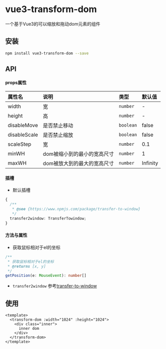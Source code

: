 # vue3-transform-dom

一个基于Vue3的可以缩放和拖动dom元素的组件

## 安装
```sh
npm install vue3-transform-dom --save
```

## API
#### props属性
|属性名|说明|类型|默认值|
|:------|:------|:------|:------|
|width|宽|`number`|-|
|height|高|`number`|-|
|disableMove|是否禁止移动|`boolean`|false|
|disableScale|是否禁止缩放|`boolean`|false|
|scaleStep|宽|`number`|0.1|
|minWH|dom被缩小到的最小的宽高尺寸|`number`|1|
|maxWH|dom被放大到的最大的宽高尺寸|`number`|Infinity|

#### 插槽
- 默认插槽
```typescript
{
  /**
   * @see {https://www.npmjs.com/package/transfer-to-window}
   */
  transfer2window: TransferTowindow;
}
```

#### 方法与属性
- 获取鼠标相对于el的坐标
```typescript
/**
 * 获取鼠标相对于el的坐标
 * @returns [x, y]
 */
getPosition(e: MouseEvent): number[]
```

- `transfer2window` 参考[transfer-to-window](https://www.npmjs.com/package/transfer-to-window)


## 使用
```vue
<template>
  <transform-dom :width="1024" :height="1024">
    <div class="inner">
      inner dom
    </div>
  </transform-dom>
</template>
```
